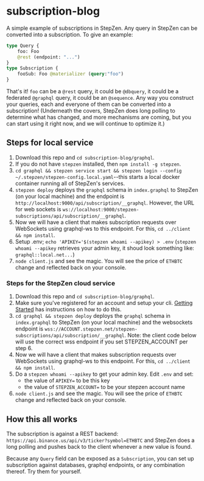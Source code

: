 # subscription-blog
A simple example of subscriptions in StepZen. Any query in StepZen can be converted into a subscription. To give an example:
```graphql
type Query {
    foo: Foo
    @rest (endpoint: "...")
}
type Subscription {
    fooSub: Foo @materializer (query:"foo")
}
```
That's it! `foo` can be a `@rest` query, it could be `@dbquery`, it could be a federated `@graphql` query, it could be an `@sequence`. Any way you construct your queries, each and everyone of them can be converted into a subscription! (Underneath the covers, StepZen does long polling to determine what has changed, and more mechanisms are coming, but you can start using it right now, and we will continue to optimize it.)

## Steps for local service
1. Download this repo and `cd subscription-blog/graphql`. 
2. If you do not have `stepzen` installed, then `npm install -g stepzen`.
3. `cd graphql && stepzen service start && stepzen login --config ~/.stepzen/stepzen-config.local.yaml`--this starts a local docker container running all of StepZen's services.
4. `stepzen deploy` deploys the `graphql` schema in `index.graphql` to StepZen (on your local machine) and the endpoint is `http://localhost:9000/api/subscription/__graphql`.  However, the URL for web sockets is `ws://localhost:9000/stepzen-subscriptions/api/subscription/__graphql`.
5. Now we will have a client that makes subscription requests over WebSockets using graphql-ws to this endpoint. For this, `cd ../client && npm install`.
6. Setup .env; `echo 'APIKEY='$(stepzen whoami --apikey) > .env`  (`stepzen whoami --apikey` retrieves your admin key, it shoud look something like: `graphql::local.net...`)
7. `node client.js` and see the magic. You will see the price of `ETHBTC` change and reflected back on your console.

### Steps for the StepZen cloud service
1. Download this repo and `cd subscription-blog/graphql`. 
2. Make sure you've registered for an account and setup your cli.  [Getting Started](https://stepzen.com/getting-started) has instructions on how to do this.
3. `cd graphql && stepzen deploy` deploys the `graphql` schema in `index.graphql` to StepZen (on your local machine) and the websockets endpoint is `wss://ACCOUNT.stepzen.net/stepzen-subscriptions/api/subscription/__graphql`.  Note: the client code below will use the correct wss endpoint if you set STEPZEN_ACCOUNT per step 6.
5. Now we will have a client that makes subscription requests over WebSockets using graphql-ws to this endpoint. For this, `cd ../client && npm install`.
6. Do a `stepzen whoami --apikey` to get your admin key. Edit `.env` and set:
   - the value of `APIKEY=` to be this key
   - the value of `STEPZEN_ACCOUNT=` to be your stepzen account name
7. `node client.js` and see the magic.  You will see the price of `ETHBTC` change and reflected back on your console.

## How this all works
The subscription is against a REST backend: `https://api.binance.us/api/v3/ticker?symbol=ETHBTC` and StepZen does a long polling and pushes back to the client whenever a new value is found. 

Because any `Query` field can be exposed as a `Subscription`, you can set up subscription against databases, graphql endpoints, or any combination thereof. Try them for yourself.
